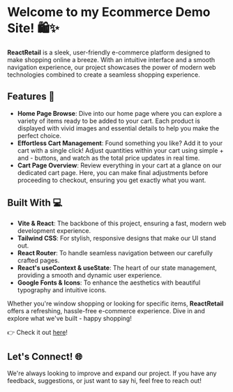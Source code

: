 # Welcome to my Ecommerce Demo Site! 🛍️✨

**ReactRetail** is a sleek, user-friendly e-commerce platform designed to make shopping online a breeze. With an intuitive interface and a smooth navigation experience, our project showcases the power of modern web technologies combined to create a seamless shopping experience.

## Features 🌟
- **Home Page Browse**: Dive into our home page where you can explore a variety of items ready to be added to your cart. Each product is displayed with vivid images and essential details to help you make the perfect choice.
- **Effortless Cart Management**: Found something you like? Add it to your cart with a single click! Adjust quantities within your cart using simple + and - buttons, and watch as the total price updates in real time.
- **Cart Page Overview**: Review everything in your cart at a glance on our dedicated cart page. Here, you can make final adjustments before proceeding to checkout, ensuring you get exactly what you want.

## Built With 💻
- **Vite & React**: The backbone of this project, ensuring a fast, modern web development experience.
- **Tailwind CSS**: For stylish, responsive designs that make our UI stand out.
- **React Router**: To handle seamless navigation between our carefully crafted pages.
- **React's useContext & useState**: The heart of our state management, providing a smooth and dynamic user experience.
- **Google Fonts & Icons**: To enhance the aesthetics with beautiful typography and intuitive icons.

Whether you're window shopping or looking for specific items, **ReactRetail** offers a refreshing, hassle-free e-commerce experience. Dive in and explore what we've built - happy shopping!

👉 Check it out [here](htttps://ecommerce-gamma-peach.vercel.app)! 

## Let's Connect! 🌐
We're always looking to improve and expand our project. If you have any feedback, suggestions, or just want to say hi, feel free to reach out!

